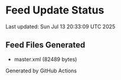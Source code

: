 # Feed Update Status
Last updated: Sun Jul 13 20:33:09 UTC 2025

## Feed Files Generated
- master.xml (82489 bytes)

Generated by GitHub Actions
